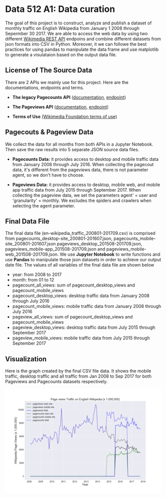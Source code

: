 # Data 512 A1: Data curation
The goal of this project is to construct, analyze and publish a dataset of monthly traffic on English Wikipedia from January 1 2008 through Sepermber 30 2017. We are able to access the web data by using two different [Wikimedia REST API](https://www.mediawiki.org/wiki/REST_API) endpoins and combine different datasets from json formats into CSV in Python. Moreover, it we can followe the best practices for using pandas to manipulate the data frame and use matplotlib to generate a visulataion based on the output data file.

## License of The Source Data

There are 2 APIs we mainly use for this project. Here are the documentations, endpoints and terms.

* **The legacy Pagecounts API** ([documentation](https://wikitech.wikimedia.org/wiki/Analytics/AQS/Legacy_Pagecounts), [endpoint](https://wikimedia.org/api/rest_v1/#!/Pagecounts_data_(legacy)/get_metrics_legacy_pagecounts_aggregate_project_access_site_granularity_start_end))

* **The Pageviews API** ([documentation](https://wikitech.wikimedia.org/wiki/Analytics/AQS/Pageviews), [endpoint](https://wikimedia.org/api/rest_v1/#!/Pageviews_data/get_metrics_pageviews_aggregate_project_access_agent_granularity_start_end))

* **Terms of Use** [(Wikimedia Foundation terms of use)](https://wikimediafoundation.org/wiki/Terms_of_Use/en)

## Pagecouts & Pageview Data
We collect the data for all months from both APIs in a Jupyter Notebook. Then save the raw results into 5 separate JSON source data files.
* **Pagecounts Data:** it provides access to desktop and mobile traffic data from January 2008 through July 2016. When collecting the pagecout data, it's different from the pageviews data, there is not parameter agent, so we don't have to choose.

* **Pageviews Data:** it provides access to desktop, mobile web, and mobile app traffic data from July 2015 through September 2017. When collecting the pageview data, we set the parameters agent' = user and 'granularity' = monthly. We excludes the spiders and crawlers when selecting the agent parameter.

## Final Data File
The final data file (en-wikipedia_traffic_200801-201709.csv) is comprised from pagecounts_desktop-site_200801-201607.json, pagecounts_mobile-site_200801-201607.json pageviews_desktop_201508-201709.json, pageviews_mobile-app_201508-201709.json and pageviews_mobile-web_201508-201709.json. We use **Jupyter Notebook** to write functions and use **Pandas** to manipulate those json datasets in order to achieve our output date file. The values of all variables of the final data file are shown below

* year: from 2008 to 2017
* month: from 01 to 12
* pagecount_all_views: sum of pagecount_desktop_views and pagecount_mobile_views
* pagecount_desktop_views: desktop traffic data from January 2008 through July 2016
* pagecount_mobile_views: mobile traffic data from January 2008 through July 2016
* pageview_all_views: sum of pagecount_desktop_views and pagecount_mobile_views
* pageview_desktop_views: desktop traffic data from July 2015 through September 2017
* pageview_mobile_views: mobile traffic data from July 2015 through September 2017

## Visualization
Here is the graph created by the final CSV file data. It shows the mobile traffic, desktop traffic and all traffic from Jan 2008 to Sep 2017 for both Pageviews and Pagecounts datasets respectively.

![alt text](https://github.com/lzctony/data-512-a1/blob/master/en-wikipedia_traffic.png)
